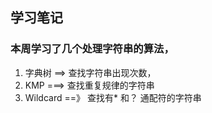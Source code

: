 ## 学习笔记

### 本周学习了几个处理字符串的算法，

1.  字典树 ==> 查找字符串出现次数，
2.  KMP ===> 查找重复规律的字符串
3.  Wildcard ==》 查找有\* 和？ 通配符的字符串
